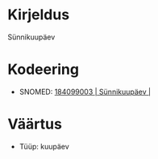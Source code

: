 # Kirjeldus
Sünnikuupäev

# Kodeering
- SNOMED: [184099003 | Sünnikuupäev |](concept|snomed-ct:184099003)

# Väärtus
- Tüüp: kuupäev 
